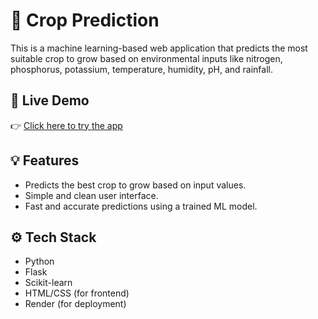 # 🌱 Crop Prediction

This is a machine learning-based web application that predicts the most suitable crop to grow based on environmental inputs like nitrogen, phosphorus, potassium, temperature, humidity, pH, and rainfall.

## 🔗 Live Demo

👉 [Click here to try the app]([https://crop-prediction7.onrender.com](https://crop-prediction-11-vj69.onrender.com/))

## 💡 Features

- Predicts the best crop to grow based on input values.
- Simple and clean user interface.
- Fast and accurate predictions using a trained ML model.

## ⚙️ Tech Stack

- Python
- Flask
- Scikit-learn
- HTML/CSS (for frontend)
- Render (for deployment)


